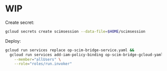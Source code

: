 # WIP

Create secret:

```sh
gcloud secrets create scimsession --data-file=$HOME/scimsession
```

Deploy:

```sh
gcloud run services replace op-scim-bridge-service.yaml &&
  gcloud run services add-iam-policy-binding op-scim-bridge-gcloud-yaml \
    --member="allUsers" \
    --role="roles/run.invoker"
```
